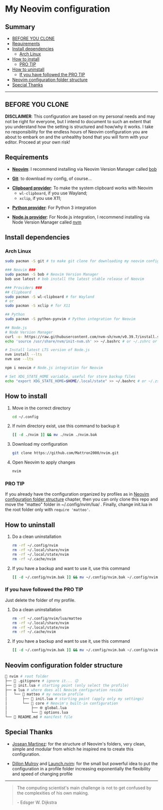 # My Neovim configuration <!-- omit in toc -->

## Summary <!-- omit in toc -->

- [BEFORE YOU CLONE](#before-you-clone)
- [Requirements](#requirements)
- [Install dependencies](#install-dependencies)
  - [Arch Linux](#arch-linux)
- [How to install](#how-to-install)
  - [PRO TIP](#pro-tip)
- [How to uninstall](#how-to-uninstall)
  - [If you have followed the PRO TIP](#if-you-have-followed-the-pro-tip)
- [Neovim configuration folder structure](#neovim-configuration-folder-structure)
- [Special Thanks](#special-thanks)

---

## BEFORE YOU CLONE

**DISCLAIMER**: This configuration are based on my personal needs and may not be right for everyone, but I intend to document to such an extent that you understand how the setting is structured and how/why it works. I take no responsibility for the endless hours of Neovim configuration you are about to embark on and the unhealthy bond that you will form with your editor. Proceed at your own risk!

## Requirements

- [**Neovim**][neovim]: I recommend installing via Neovim Version Manager called [bob][bob]

[neovim]: https://github.com/neovim/neovim/wiki/Installing-Neovim#install-from-package
[bob]: https://github.com/MordechaiHadad/bob#install-with-pacman

- [**Git**][git]: to download my config, of course...

[git]: https://git-scm.com/

- [**Clipboard provider**][provider-clipboard]: To make the system clipboard works with Neovim
  - `wl-clipboard`, if you use Wayland;
  - `xclip`, if you use X11;

[provider-clipboard]: https://neovim.io/doc/user/provider.html#clipboard

- [**Python provider**][provider-python]: For Python 3 integration

[provider-python]: https://github.com/neovim/pynvim

- [**Node.js provider**][provider-nodejs]: For Node.js integration, I recommend installing via Node Version Manager called [nvm][nvm]

[provider-nodejs]: https://neovim.io/doc/user/provider.html#provider-nodejs
[nvm]: https://github.com/nvm-sh/nvm#installing-and-updating

## Install dependencies

### Arch Linux

```bash
sudo pacman -S git # to make git clone for downloading my neovim configuration

### Neovim ###
sudo pacman -S bob # Neovim Version Manager
bob use latest # bob install the latest stable release of Neovim

### Providers ###
## Clipboard
sudo pacman -S wl-clipboard # for Wayland
# or
sudo pacman -S xclip # for X11

## Python
sudo pacman -S python-pynvim # Python integration for Neovim

## Node.js
# Node Version Manager
curl -o- https://raw.githubusercontent.com/nvm-sh/nvm/v0.39.7/install.sh | bash
echo 'source /usr/share/nvm/init-nvm.sh' >> ~/.bashrc # or ~/.zshrc or similar...

# Install latest LTS version of Node.js
nvm install --lts
nvm use --lts

npm i neovim # Node.js integration for Neovim

# Set XDG_STATE_HOME variable, useful for store backup files
echo "export XDG_STATE_HOME=$HOME/.local/state" >> ~/.bashrc # or ~/.zshrc or similar...
```

## How to install

1. Move in the correct directory

    ```bash
    cd ~/.config
    ```

2. If nvim directory exist, use this command to backup it

    ```bash
    [[ -d ./nvim ]] && mv ./nvim ./nvim.bak
    ```

3. Download my configuration

    ```bash
    git clone https://github.com/Mattron2000/nvim.git
    ```

4. Open Neovim to apply changes

    ```bash
    nvim
    ```

### PRO TIP

If you already have the configuration organized by profiles as in [Neovim configuration folder structure](#neovim-configuration-folder-structure) chapter, then you can only clone this repo and move the "matteo" folder in ~/.config/nvim/lua/ .
Finally, change init.lua in the root folder only with `require 'matteo'`.

## How to uninstall

1. Do a clean uninstallation

    ```bash
    rm -rf ~/.config/nvim
    rm -rf ~/.local/share/nvim
    rm -rf ~/.local/state/nvim
    rm -rf ~/.cache/nvim
    ```

2. If you have a backup and want to use it, use this command

    ```bash
    [[ -d ~/.config/nvim.bak ]] && mv ~/.config/nvim.bak ~/.config/nvim
    ```

### If you have followed the PRO TIP

Just delete the folder of my profile.

1. Do a clean uninstallation

    ```bash
    rm -rf ~/.config/nvim/lua/matteo
    rm -rf ~/.local/share/nvim
    rm -rf ~/.local/state/nvim
    rm -rf ~/.cache/nvim
    ```

2. If you have a backup and want to use it, use this command

    ```bash
    [[ -d ~/.config/nvim.bak ]] && mv ~/.config/nvim.bak ~/.config/nvim
    ```

## Neovim configuration folder structure

```bash
📁 nvim # root folder
├── 🚫 .gitignore # ignore it... 😉
├── 🏁 init.lua # starting point (only select the profile)
├── ⚙️ lua # where does all Neovim configuration reside
│   └── 👤 matteo # my neovim profile
│       ├── 🏁 init.lua # starting point (apply only my settings)
│       └── 💚 core # Neovim's built-in configuration
│           ├── 🌐 global.lua
│           └── 🔘 options.lua
└── 📖 README.md # manifest file
```

## Special Thanks

- [Josean Martinez][josean-martinez]: for the structure of Neovim's folders, very clean, simple and modular from which he inspired me to create this configuration.

[josean-martinez]: https://youtu.be/vdn_pKJUda8

- [Dillon Mulroy][dillon-mulroy] and [Launch.nvim][launch.nvim]: for the small but powerful idea to put the configuration in a profile folder increasing exponentially the flexibility and speed of changing profile

[dillon-mulroy]: https://youtu.be/oo_I5lAmdi0
[launch.nvim]: https://github.com/LunarVim/Launch.nvim

---

> The computing scientist's main challenge is not to get confused by the complexities of his own making.
>
> \- Edsger W. Dijkstra
